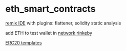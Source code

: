 # eth_smart_contracts

[remix IDE](https://remix.ethereum.org/)
with plugins: flattener, solidity static analysis

add ETH to test wallet in [network rinkeby](https://faucets.chain.link/rinkeby)

[ERC20 templates](https://github.com/OpenZeppelin/openzeppelin-contracts) 